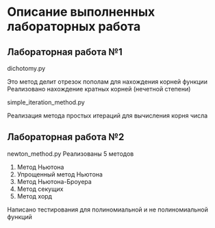 # Описание выполненных лабораторных работа


## Лабораторная работа №1


dichotomy.py


Это метод делит отрезок пополам для нахождения корней функции
Реализовано нахождение кратных корней (нечетной степени)


simple_iteration_method.py


Реализация метода простых итераций для вычисления корня числа




## Лабораторная работа №2
newton_method.py
Реализованы 5 методов
1. Метод Ньютона
2. Упрощенный метод Ньютона
3. Метод Ньютона-Броуера
4. Метод секущих
5. Метод хорд


Написано тестирования для полиномиальной и не полиномиальной функций